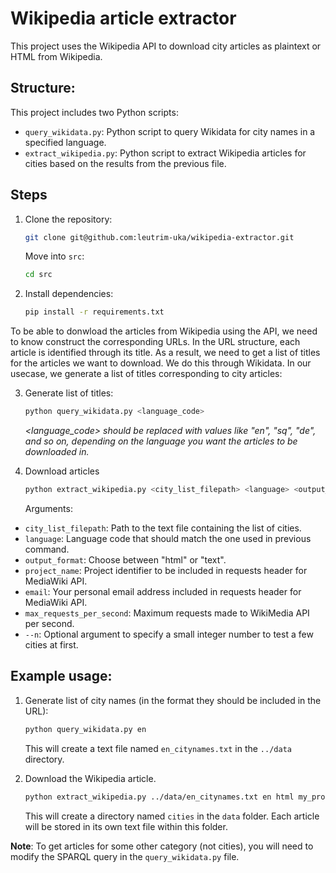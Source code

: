 # Wikipedia article extractor
This project uses the Wikipedia API to download city articles as plaintext or HTML from Wikipedia. 

## Structure:
This project includes two Python scripts: 
* `query_wikidata.py`: Python script to query Wikidata for city names in a specified language.
* `extract_wikipedia.py`: Python script to extract Wikipedia articles for cities based on the results from the previous file.


## Steps
1. Clone the repository:
   ```bash
   git clone git@github.com:leutrim-uka/wikipedia-extractor.git
   ```
   Move into `src`:
   ```bash
   cd src
   ```

3. Install dependencies:
    ```bash
   pip install -r requirements.txt
   ```
   
To be able to donwload the articles from Wikipedia using the API, we need to know construct the corresponding URLs. In the URL structure, each article is identified through its title. As a result, we need to get a list of titles for the articles we want to download. We do this through Wikidata. In our usecase, we generate a list of titles corresponding to city articles:

3. Generate list of titles:
    ```bash
   python query_wikidata.py <language_code>
   ```

   _<language_code> should be replaced with values like "en", "sq", "de", and so on, depending on the language you want the articles to be downloaded in._

4. Download articles
    ```bash
    python extract_wikipedia.py <city_list_filepath> <language> <output_format> <project_name> <email> <max_requests_per_second> [--n <number_of_cities>]
   ```
   Arguments:
- `city_list_filepath`: Path to the text file containing the list of cities.
- `language`: Language code that should match the one used in previous command.
- `output_format`: Choose between "html" or "text".
- `project_name`: Project identifier to be included in requests header for MediaWiki API.
- `email`: Your personal email address included in requests header for MediaWiki API.
- `max_requests_per_second`: Maximum requests made to WikiMedia API per second.
- `--n`: Optional argument to specify a small integer number to test a few cities at first.

## Example usage:
1. Generate list of city names (in the format they should be included in the URL):
    ```bash
   python query_wikidata.py en
   ```
   This will create a text file named `en_citynames.txt` in the `../data` directory. 

2. Download the Wikipedia article.
    ```bash
    python extract_wikipedia.py ../data/en_citynames.txt en html my_project myemail@example.com 100 --n 10
    ```
   This will create a directory named `cities` in the `data` folder. Each article will be stored in its own text file within this folder.

**Note**: To get articles for some other category (not cities), you will need to modify the SPARQL query in the `query_wikidata.py` file.
